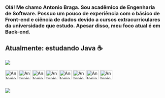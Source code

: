 
<h3 style = "textaling: justify;" >
Olá!   
Me chamo Antonio Braga. Sou acadêmico de Engenharia de Software. Possuo um pouco de experiência com o básico de Front-end e ciência de dados devido a cursos extracurriculares da universidade que estudo. Apesar disso, meu foco atual é em Back-end.</h2>

<h2>Atualmente: estudando Java ☕</h3>


<picture>
  <source
    srcset="https://github-readme-stats.vercel.app/api?username=antoniobragap&show_icons=true&theme=github_dark"
    media="(prefers-color-scheme: dark)"
  />
  <source
    srcset="https://github-readme-stats.vercel.app/api?username=antoniobragap&show_icons=true"
    media="(prefers-color-scheme: light), (prefers-color-scheme: no-preference)"
  />
  <img src="https://github-readme-stats.vercel.app/api?username=anuraghazra&show_icons=true" />
</picture>

<div style="display: inline_block"><br>
  <img align="center" alt="Antonio-C" height="30" width="40" src="https://cdn.jsdelivr.net/gh/devicons/devicon@latest/icons/c/c-original.svg">
  <img align="center" alt="Antonio-Python" height="30" width="40" src="https://cdn.jsdelivr.net/gh/devicons/devicon@latest/icons/python/python-original.svg">
  <img align="center" alt="Antonio-Java" height="30" width="40" src="https://cdn.jsdelivr.net/gh/devicons/devicon@latest/icons/java/java-plain.svg">
  <img align="center" alt="Antonio-git" height="30" width="40" src="https://cdn.jsdelivr.net/gh/devicons/devicon@latest/icons/git/git-original.svg">
  <img align="center" alt="Antonio-MySQL" height="30" width="40" src="https://cdn.jsdelivr.net/gh/devicons/devicon@latest/icons/mysql/mysql-original-wordmark.svg">
  <img align="center" alt="Antonio-VSCODE" height="30" width="40" src="https://cdn.jsdelivr.net/gh/devicons/devicon@latest/icons/vscode/vscode-original.svg">
  <img align="center" alt="Antonio-Ubuntu" height="30" width="40" src="https://cdn.jsdelivr.net/gh/devicons/devicon@latest/icons/ubuntu/ubuntu-original.svg">
  <img align="center" alt="Antonio-win11" height="30" width="40" src="https://cdn.jsdelivr.net/gh/devicons/devicon@latest/icons/windows11/windows11-original.svg">        
  
  

</div>
  
  ##
 
<div> 
   <a href="https://www.linkedin.com/in/antonio-prudenteb" target="_blank"><img src="https://img.shields.io/badge/-LinkedIn-%230077B5?style=for-the-badge&logo=linkedin&logoColor=white" target="_blank"></a> 
  </div>
